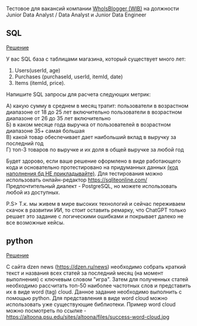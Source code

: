 Тестовое для вакансий компании [WhoIsBlogger (WIB)](https://togliatti.hh.ru/employer/4531474?hhtmFrom=main) на должности Junior Data Analyst / Data Analyst и Junior Data Engineer

SQL  
---
[Решение](https://github.com/Art9050/Test_Work/blob/main/WhoIsBlogger%20(WIB)/main.sql)

У вас SQL база с таблицами магазина, который существует много лет:
1) Users(userId, age)
2) Purchases (purchaseId, userId, itemId, date)
3) Items (itemId, price).

Напишите SQL запросы для расчета следующих метрик:

А) какую сумму в среднем в месяц тратит:
пользователи в возрастном диапазоне от 18 до 25 лет включительно
пользователи в возрастном диапазоне от 26 до 35 лет включительно   
Б) в каком месяце года выручка от пользователей в возрастном диапазоне 35+ самая большая   
В) какой товар обеспечивает дает наибольший вклад в выручку за последний год   
Г) топ-3 товаров по выручке и их доля в общей выручке за любой год  

Будет здорово, если ваше решение оформлено в виде работающего кода и основательно протестировано на придуманных данных [(код наполнения бд НЕ прикладывайте)](https://github.com/Art9050/Test_Work/blob/main/WhoIsBlogger%20(WIB)/main.ddl). Для тестирования можно использовать онлайн-редактор https://sqliteonline.com/ Предпочтительный диалект - PostgreSQL, но можете использовать любой из доступных.

P.S> Т.к. мы живем в мире высоких технологий и сейчас переживаем скачок в развитии ИИ, то стоит оставить ремарку, что ChatGPT только решает это задание с логическими ошибками и покрывает далеко не все возможные кейсы.

python
---
[Решение](https://github.com/Art9050/Test_Work/blob/main/WhoIsBlogger%20(WIB)/main.py)  

С сайта dzen news (https://dzen.ru/news) необходимо собрать краткий текст и названия всех статей за последний месяц (на момент выполнения) с ключевым словом "игра". Затем для полученных статей необходимо рассчитать топ-50 наиболее частотных слов и представить их в виде word (tag) cloud. Данное задание необходимо выполнить с помощью python. Для представления в виде word cloud можно использовать уже существующие библиотеки. Пример word cloud можно посмотреть по ссылке - https://altoona.psu.edu/sites/altoona/files/success-word-cloud.jpg
